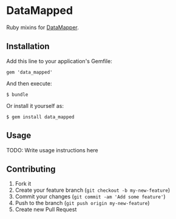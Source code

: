 # DataMapped

Ruby mixins for [DataMapper](http://datamapper.org/).

## Installation

Add this line to your application's Gemfile:

    gem 'data_mapped'

And then execute:

    $ bundle

Or install it yourself as:

    $ gem install data_mapped

## Usage

TODO: Write usage instructions here

## Contributing

1. Fork it
2. Create your feature branch (`git checkout -b my-new-feature`)
3. Commit your changes (`git commit -am 'Add some feature'`)
4. Push to the branch (`git push origin my-new-feature`)
5. Create new Pull Request
